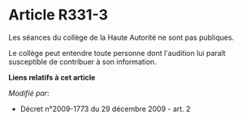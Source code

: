 # Article R331-3

Les séances du collège de la Haute Autorité ne sont pas publiques. 

Le collège peut entendre toute personne dont l'audition lui paraît susceptible de contribuer à son information.

**Liens relatifs à cet article**

_Modifié par_:

  - Décret n°2009-1773 du 29 décembre 2009 - art. 2
